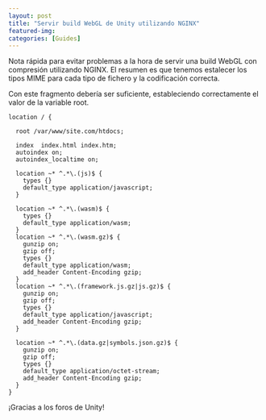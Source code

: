 ```yaml
---
layout: post
title: "Servir build WebGL de Unity utilizando NGINX"
featured-img: 
categories: [Guides]
---
```


Nota rápida para evitar problemas a la hora de servir una build WebGL con compresión utilizando NGINX.
El resumen es que tenemos estalecer los tipos MIME para cada tipo de fichero y la codificación correcta.

Con este fragmento debería ser suficiente, estableciendo correctamente el valor de la variable root.


```
location / {
  
  root /var/www/site.com/htdocs;
  
  index  index.html index.htm;
  autoindex on;
  autoindex_localtime on;
           
  location ~* ^.*\.(js)$ {
    types {}
    default_type application/javascript;
  }
           
  location ~* ^.*\.(wasm)$ {
    types {}
    default_type application/wasm;
  }
  location ~* ^.*\.(wasm.gz)$ {
    gunzip on;
    gzip off;
    types {}
    default_type application/wasm;
    add_header Content-Encoding gzip;
  }
  location ~* ^.*\.(framework.js.gz|js.gz)$ {
    gunzip on;
    gzip off;
    types {}
    default_type application/javascript;
    add_header Content-Encoding gzip;
  }
           
  location ~* ^.*\.(data.gz|symbols.json.gz)$ {
    gunzip on;
    gzip off;
    types {}
    default_type application/octet-stream;
    add_header Content-Encoding gzip;
  }
}
```

¡Gracias a los foros de Unity!
